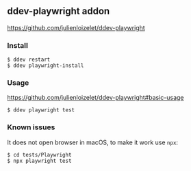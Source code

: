 ## ddev-playwright addon
https://github.com/julienloizelet/ddev-playwright

### Install
```
$ ddev restart
$ ddev playwright-install
```

### Usage
https://github.com/julienloizelet/ddev-playwright#basic-usage
```
$ ddev playwright test
```

### Known issues
It does not open browser in macOS, to make it work use `npx`:
```
$ cd tests/Playwright
$ npx playwright test
```

